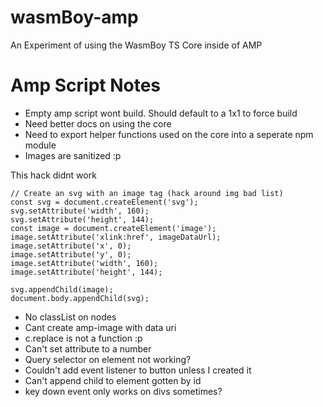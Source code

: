# wasmBoy-amp

An Experiment of using the WasmBoy TS Core inside of AMP

# Amp Script Notes

- Empty amp script wont build. Should default to a 1x1 to force build
- Need better docs on using the core
- Need to export helper functions used on the core into a seperate npm module
- Images are sanitized :p

This hack didnt work

```
// Create an svg with an image tag (hack around img bad list)
const svg = document.createElement('svg');
svg.setAttribute('width', 160);
svg.setAttribute('height', 144);
const image = document.createElement('image');
image.setAttribute('xlink:href', imageDataUrl);
image.setAttribute('x', 0);
image.setAttribute('y', 0);
image.setAttribute('width', 160);
image.setAttribute('height', 144);

svg.appendChild(image);
document.body.appendChild(svg);
```

- No classList on nodes
- Cant create amp-image with data uri
- c.replace is not a function :p
- Can't set attribute to a number
- Query selector on element not working?
- Couldn't add event listener to button unless I created it
- Can't append child to element gotten by id
- key down event only works on divs sometimes?

